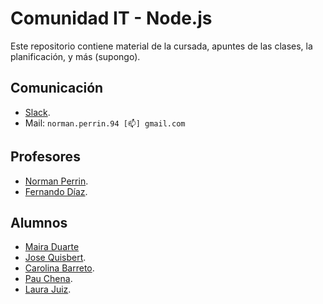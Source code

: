 # Comunidad IT - Node.js

Este repositorio contiene material de la cursada, apuntes de las clases, la planificación, y más (supongo).

## Comunicación

- [Slack](https://comit-nodejs.slack.com).
- Mail: `norman.perrin.94 [📫] gmail.com`

## Profesores

- [Norman Perrin](https://github.com/normanperrin).
- [Fernando Díaz](https://github.com/ferdiaz93).


## Alumnos

- [Maira Duarte](https://github.com/mairasaideduarte)
- [Jose Quisbert](https://github.com/jlq05).
- [Carolina Barreto](https://github.com/caro-barreto).
- [Pau Chena](https://github.com/pauchena).
- [Laura Juiz](https://github.com/laurajuanna).
